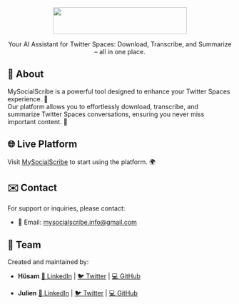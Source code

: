 <div align="center">
  <image src="https://mysocialscribe.com/logo.png" width="300px" height="60px">
  <p>Your AI Assistant for Twitter Spaces: Download, Transcribe, and Summarize – all in one place.</p>
</div>

## 🌟 About

MySocialScribe is a powerful tool designed to enhance your Twitter Spaces experience. 🎤  
Our platform allows you to effortlessly download, transcribe, and summarize Twitter Spaces conversations, ensuring you never miss important content. 📝

## 🌐 Live Platform

Visit [MySocialScribe](https://mysocialscribe.com/) to start using the platform. 🌍

## ✉️ Contact

For support or inquiries, please contact:

- 📧 Email: [mysocialscribe.info@gmail.com](mailto:mysocialscribe.info@gmail.com)

## 👥 Team

Created and maintained by:

- **Hüsam** [🔗 LinkedIn](https://www.linkedin.com/in/husamahmud/) | [🐦 Twitter](https://twitter.com/husamahmud) | [💻 GitHub](https://github.com/husamahmud)

- **Julien** [🔗 LinkedIn](https://www.linkedin.com/in/julienbarbier/) | [🐦 Twitter](https://x.com/julienbarbier42) | [💻 GitHub](https://github.com/jbarbier)
